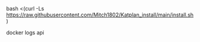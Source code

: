 bash <(curl -Ls https://raw.githubusercontent.com/Mitch1802/Katplan_install/main/install.sh)

docker logs api
